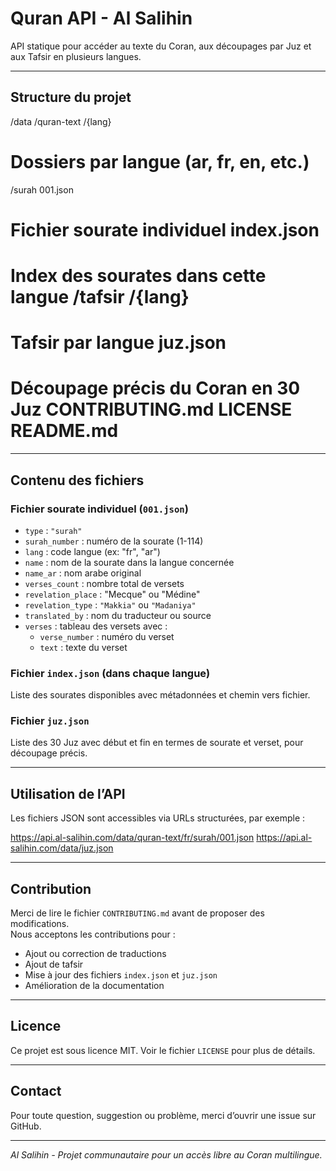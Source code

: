# Quran API - Al Salihin

API statique pour accéder au texte du Coran, aux découpages par Juz et aux Tafsir en plusieurs langues.

---

## Structure du projet

/data /quran-text /{lang}             
# Dossiers par langue (ar, fr, en, etc.) 
/surah 001.json        
# Fichier sourate individuel index.json      
# Index des sourates dans cette langue /tafsir /{lang}             
# Tafsir par langue juz.json              
# Découpage précis du Coran en 30 Juz CONTRIBUTING.md LICENSE README.md

---

## Contenu des fichiers

### Fichier sourate individuel (`001.json`)

- `type` : `"surah"`  
- `surah_number` : numéro de la sourate (1-114)  
- `lang` : code langue (ex: "fr", "ar")  
- `name` : nom de la sourate dans la langue concernée  
- `name_ar` : nom arabe original  
- `verses_count` : nombre total de versets  
- `revelation_place` : "Mecque" ou "Médine"  
- `revelation_type` : `"Makkia"` ou `"Madaniya"`  
- `translated_by` : nom du traducteur ou source  
- `verses` : tableau des versets avec :  
  - `verse_number` : numéro du verset  
  - `text` : texte du verset  

### Fichier `index.json` (dans chaque langue)

Liste des sourates disponibles avec métadonnées et chemin vers fichier.

### Fichier `juz.json`

Liste des 30 Juz avec début et fin en termes de sourate et verset, pour découpage précis.

---

## Utilisation de l’API

Les fichiers JSON sont accessibles via URLs structurées, par exemple :

https://api.al-salihin.com/data/quran-text/fr/surah/001.json https://api.al-salihin.com/data/juz.json

---

## Contribution

Merci de lire le fichier `CONTRIBUTING.md` avant de proposer des modifications.  
Nous acceptons les contributions pour :

- Ajout ou correction de traductions  
- Ajout de tafsir  
- Mise à jour des fichiers `index.json` et `juz.json`  
- Amélioration de la documentation  

---

## Licence

Ce projet est sous licence MIT. Voir le fichier `LICENSE` pour plus de détails.

---

## Contact

Pour toute question, suggestion ou problème, merci d’ouvrir une issue sur GitHub.

---

*Al Salihin - Projet communautaire pour un accès libre au Coran multilingue.*